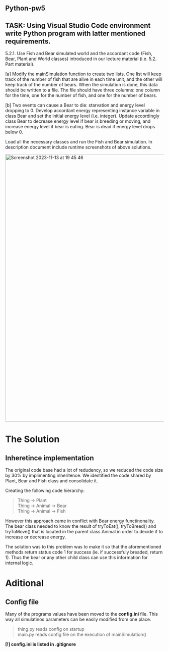 ## Python-pw5

## TASK: Using Visual Studio Code environment write Python program with latter mentioned requirements.

5.2.1. Use Fish and Bear simulated world and the accordant code (Fish, Bear, Plant and World
classes) introduced in our lecture material (i.e. 5.2. Part material).

[a]
Modify the
mainSimulation function to create two lists. One list will keep track of the number of fish that
are alive in each time unit, and the other will keep track of the number of bears. When the
simulation is done, this data should be written to a file. The file should have three columns: one
column for the time, one for the number of fish, and one for the number of bears.

[b]
Two events
can cause a Bear to die: starvation and energy level dropping to 0. Develop accordant energy
representing instance variable in class Bear and set the initial energy level (i.e. integer). Update
accordingly class Bear to decrease energy level if bear is breeding or moving, and increase
energy level if bear is eating. Bear is dead if energy level drops below 0.

Load all the necessary classes and run the Fish and Bear simulation. In description document
include runtime screenshots of above solutions.

<img width="847" alt="Screenshot 2023-11-13 at 19 45 46" src="https://github.com/danieladupusamezgaile/Python-pw5/assets/113204311/b36dcdef-8c30-4b14-83b9-9050f37e10b9">

# The Solution

## Inheretince implementation

The original code base had a lot of redudency, so we reduced the code size by 30% by implimenting inheritence. We identified the code shared by Plant, Bear and Fish class and consolidate it.

Creating the following code hierarchy:

> Thing -> Plant  
> Thing -> Animal -> Bear  
> Thing -> Animal -> Fish

However this approach came in conflict with Bear energy functinonality. The bear class needed to know the result of tryToEat(), tryToBreed() and tryToMove() that is located in the parent class Animal in order to decide if to increase or decrease energy.

The solution was to this problem was to make it so that the aforementioned methods return status code 1 for success (ie. if successfuly breaded, return 1). Thus the bear or any other child class can use this information for internal logic.

# Aditional

## Config file

Many of the programs values have been moved to the **config.ini** file. This way all simulatinos parameters can be easily modified from one place.

> thing.py reads config on startup  
> main.py reads config file on the execution of mainSimulation()

**[!] config.ini is listed in .gitignore**
